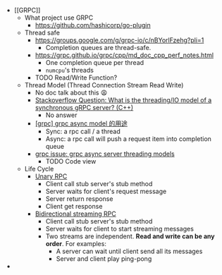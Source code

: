 - [[GRPC]]
	- What project use GRPC
		- https://github.com/hashicorp/go-plugin
	- Thread safe
		- https://groups.google.com/g/grpc-io/c/nBYorlFzehg?pli=1
			- Completion queues are thread-safe.
		- https://grpc.github.io/grpc/cpp/md_doc_cpp_perf_notes.html
			- One completion queue per thread
			- `numcpu`'s threads
		- TODO Read/Write Function?
	- Thread Model (Thread Connection Stream Read Write)
		- No doc talk about this 😩
		- [Stackoverflow Question: What is the threading/IO model of a synchronous gRPC server? (C++)](https://stackoverflow.com/questions/62383065/what-is-the-threading-io-model-of-a-synchronous-grpc-server-c)
			- No answer
		- [[grpc] grpc async model 的用途](https://medium.com/@steveyang_44123/grpc-grpc-async-model-%E7%9A%84%E7%94%A8%E9%80%94-5d04dfe5452d)
			- Sync: a rpc call / a thread
			- Async: a rpc call will push a request item into completion queue
		- [grpc issue: grpc async server threading models](https://github.com/cartographer-project/async_grpc/issues/51)
			- TODO Code view
	- Life Cycle
		- [Unary RPC](https://grpc.io/docs/what-is-grpc/core-concepts/#unary-rpc)
			- Client call stub server's stub method
			- Server waits for client's request message
			- Server return response
			- Client get response
		- [Bidirectional streaming RPC](https://grpc.io/docs/what-is-grpc/core-concepts/#bidirectional-streaming-rpc)
			- Client call stub server's stub method
			- Server waits for client to start streaming messages
			- Two streams are independent. **Read and write can be any order**. For examples:
				- A server can wait until client send all its messages
				- Server and client play ping-pong
-